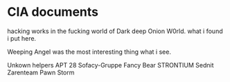 # CIA documents
hacking works in the fucking world of Dark deep Onion W0rld. what i found i put here.


Weeping Angel was the most interesting thing what i see. 


Unkown helpers
APT 28 Sofacy-Gruppe Fancy Bear STRONTIUM Sednit Zarenteam Pawn Storm

